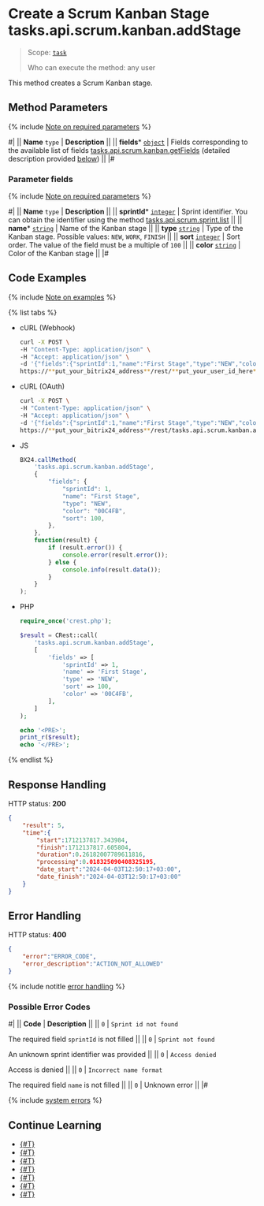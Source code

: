# Create a Scrum Kanban Stage tasks.api.scrum.kanban.addStage

> Scope: [`task`](../../../scopes/permissions.md)
>
> Who can execute the method: any user

This method creates a Scrum Kanban stage.

## Method Parameters

{% include [Note on required parameters](../../../../_includes/required.md) %}

#|
|| **Name**
`type` | **Description** ||
|| **fields***
[`object`](../../../data-types.md) | Fields corresponding to the available list of fields [tasks.api.scrum.kanban.getFields](./tasks-api-scrum-kanban-get-fields.md) (detailed description provided [below](#parametr-fields)) ||
|#

### Parameter fields

{% include [Note on required parameters](../../../../_includes/required.md) %}

#|
|| **Name**
`type` | **Description** ||
|| **sprintId***
[`integer`](../../../data-types.md) | Sprint identifier. You can obtain the identifier using the method [tasks.api.scrum.sprint.list](../sprint/tasks-api-scrum-sprint-list.md) ||
|| **name***
[`string`](../../../data-types.md) | Name of the Kanban stage ||
|| **type**
[`string`](../../../data-types.md) | Type of the Kanban stage. Possible values: `NEW`, `WORK`, `FINISH` ||
|| **sort**
[`integer`](../../../data-types.md) | Sort order. The value of the field must be a multiple of `100` ||
|| **color**
[`string`](../../../data-types.md) | Color of the Kanban stage ||
|#

## Code Examples

{% include [Note on examples](../../../../_includes/examples.md) %}

{% list tabs %}

- cURL (Webhook)

    ```bash
    curl -X POST \
    -H "Content-Type: application/json" \
    -H "Accept: application/json" \
    -d '{"fields":{"sprintId":1,"name":"First Stage","type":"NEW","color":"00C4FB","sort":100}}' \
    https://**put_your_bitrix24_address**/rest/**put_your_user_id_here**/**put_your_webhook_here**/tasks.api.scrum.kanban.addStage
    ```

- cURL (OAuth)

    ```bash
    curl -X POST \
    -H "Content-Type: application/json" \
    -H "Accept: application/json" \
    -d '{"fields":{"sprintId":1,"name":"First Stage","type":"NEW","color":"00C4FB","sort":100},"auth":"**put_access_token_here**"}' \
    https://**put_your_bitrix24_address**/rest/tasks.api.scrum.kanban.addStage
    ```

- JS

    ```js
    BX24.callMethod(
        'tasks.api.scrum.kanban.addStage',
        {
            "fields": {
                "sprintId": 1,
                "name": "First Stage",
                "type": "NEW",
                "color": "00C4FB",
                "sort": 100,
            },
        },
        function(result) {
            if (result.error()) {
                console.error(result.error());
            } else {
                console.info(result.data());
            }
        }
    );
    ```

- PHP

    ```php
    require_once('crest.php');

    $result = CRest::call(
        'tasks.api.scrum.kanban.addStage',
        [
            'fields' => [
                'sprintId' => 1,
                'name' => 'First Stage',
                'type' => 'NEW',
                'sort' => 100,
                'color' => '00C4FB',
            ],
        ]
    );

    echo '<PRE>';
    print_r($result);
    echo '</PRE>';
    ```

{% endlist %}

## Response Handling

HTTP status: **200**

```json
{
    "result": 5,
    "time":{
        "start":1712137817.343984,
        "finish":1712137817.605804,
        "duration":0.26182007789611816,
        "processing":0.018325090408325195,
        "date_start":"2024-04-03T12:50:17+03:00",
        "date_finish":"2024-04-03T12:50:17+03:00"
    }
}
```

## Error Handling

HTTP status: **400**

```json
{
    "error":"ERROR_CODE",
    "error_description":"ACTION_NOT_ALLOWED"
}
```

{% include notitle [error handling](../../../../_includes/error-info.md) %}

### Possible Error Codes

#|
|| **Code** | **Description** ||
|| `0` | `Sprint id not found` 

The required field `sprintId` is not filled ||
|| `0` | `Sprint not found`

An unknown sprint identifier was provided ||
|| `0` | `Access denied`

Access is denied ||
|| `0` | `Incorrect name format` 

The required field `name` is not filled ||
|| `0` | Unknown error ||
|#

{% include [system errors](../../../../_includes/system-errors.md) %}

## Continue Learning

- [{#T}](./index.md)
- [{#T}](./tasks-api-scrum-kanban-update-stage.md)
- [{#T}](./tasks-api-scrum-kanban-add-task.md)
- [{#T}](./tasks-api-scrum-kanban-delete-stage.md)
- [{#T}](./tasks-api-scrum-kanban-delete-task.md)
- [{#T}](./tasks-api-scrum-kanban-get-fields.md)
- [{#T}](./tasks-api-scrum-kanban-get-stages.md)